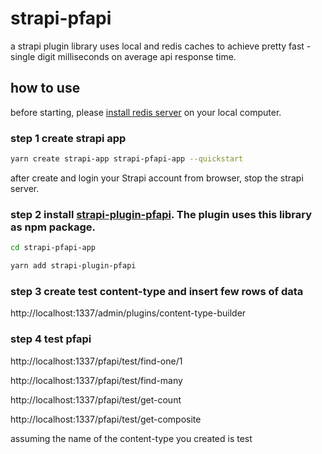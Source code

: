 # strapi-pfapi

a strapi plugin library uses local and redis caches to achieve pretty fast - single digit milliseconds on average api response time.

## how to use

before starting, please <a href="https://redis.io/docs/getting-started/">install redis server</a> on your local computer.

### step 1 create strapi app

```bash
yarn create strapi-app strapi-pfapi-app --quickstart 
```

after create and login your Strapi account from browser, stop the strapi server.

### step 2 install <a href="https://github.com/iamsamwen/strapi-plugin-pfapi">strapi-plugin-pfapi</a>. The plugin uses this library as npm package.

```bash
cd strapi-pfapi-app

yarn add strapi-plugin-pfapi
```

### step 3 create test content-type and insert few rows of data

http://localhost:1337/admin/plugins/content-type-builder

### step 4 test pfapi

http://localhost:1337/pfapi/test/find-one/1

http://localhost:1337/pfapi/test/find-many

http://localhost:1337/pfapi/test/get-count

http://localhost:1337/pfapi/test/get-composite

assuming the name of the content-type you created is test

